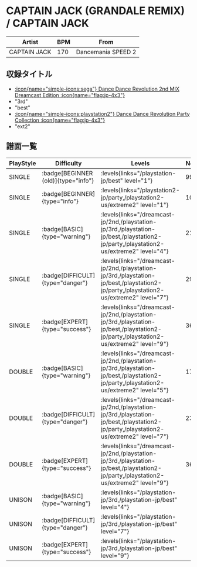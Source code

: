 # CAPTAIN JACK (GRANDALE REMIX) / CAPTAIN JACK

|Artist|BPM|From|
|------|---|----|
|CAPTAIN JACK|170|Dancemania SPEED 2|

## 収録タイトル

- [:icon{name="simple-icons:sega"} Dance Dance Revolution 2nd MIX Dreamcast Edition :icon{name="flag:jp-4x3"}](/dreamcast-jp/2nd)
- "3rd"
- "best"
- [:icon{name="simple-icons:playstation2"} Dance Dance Revolution Party Collection :icon{name="flag:jp-4x3"}](/playstation2-jp/party)
- "ext2"

## 譜面一覧

|PlayStyle|Difficulty|Levels|Notes|Movie|
|---------|----------|------|-----|-----|
|SINGLE| :badge[BEGINNER (old)]{type="info"}| :levels{links="/playstation-jp/best" level="1"}|99/0||
|SINGLE| :badge[BEGINNER]{type="info"}| :levels{links="/playstation2-jp/party,/playstation2-us/extreme2" level="1"}|108/0||
|SINGLE| :badge[BASIC]{type="warning"}| :levels{links="/dreamcast-jp/2nd,/playstation-jp/3rd,/playstation-jp/best,/playstation2-jp/party,/playstation2-us/extreme2" level="4"}|217/0||
|SINGLE| :badge[DIFFICULT]{type="danger"}| :levels{links="/dreamcast-jp/2nd,/playstation-jp/3rd,/playstation-jp/best,/playstation2-jp/party,/playstation2-us/extreme2" level="7"}|299/0||
|SINGLE| :badge[EXPERT]{type="success"}| :levels{links="/dreamcast-jp/2nd,/playstation-jp/3rd,/playstation-jp/best,/playstation2-jp/party,/playstation2-us/extreme2" level="9"}|360/0||
|DOUBLE| :badge[BASIC]{type="warning"}| :levels{links="/dreamcast-jp/2nd,/playstation-jp/3rd,/playstation-jp/best,/playstation2-jp/party,/playstation2-us/extreme2" level="5"}|179/0||
|DOUBLE| :badge[DIFFICULT]{type="danger"}| :levels{links="/dreamcast-jp/2nd,/playstation-jp/3rd,/playstation-jp/best,/playstation2-jp/party,/playstation2-us/extreme2" level="7"}|239/0||
|DOUBLE| :badge[EXPERT]{type="success"}| :levels{links="/dreamcast-jp/2nd,/playstation-jp/3rd,/playstation-jp/best,/playstation2-jp/party,/playstation2-us/extreme2" level="9"}|360/0||
|UNISON| :badge[BASIC]{type="warning"}| :levels{links="/playstation-jp/3rd,/playstation-jp/best" level="4"}|||
|UNISON| :badge[DIFFICULT]{type="danger"}| :levels{links="/playstation-jp/3rd,/playstation-jp/best" level="7"}|||
|UNISON| :badge[EXPERT]{type="success"}| :levels{links="/playstation-jp/3rd,/playstation-jp/best" level="9"}|||
